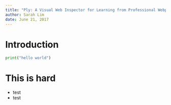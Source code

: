 ```yaml
---
title: "Ply: A Visual Web Inspector for Learning from Professional Webpages"
author: Sarah Lim
date: June 21, 2017
---
```


# Introduction

```python
print("hello world")
```

# This is hard

* test
* test
